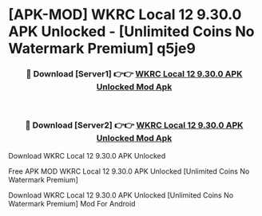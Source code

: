 # [APK-MOD] WKRC Local 12 9.30.0 APK Unlocked - [Unlimited Coins No Watermark Premium] q5je9



<div align="center">
<h3>🔴 Download [Server1] 👉👉 <a href="https://momento.my/?title=WKRC_Local_12_9.30.0_APK_Unlocked">WKRC Local 12 9.30.0 APK Unlocked Mod Apk</a></h3><br>

<h3>🔴 Download [Server2] 👉👉 <a href="https://momento.my/?title=WKRC_Local_12_9.30.0_APK_Unlocked">WKRC Local 12 9.30.0 APK Unlocked Mod Apk</a></h3>
</div>



Download WKRC Local 12 9.30.0 APK Unlocked 

Free APK MOD WKRC Local 12 9.30.0 APK Unlocked [Unlimited Coins No Watermark Premium]

Download WKRC Local 12 9.30.0 APK Unlocked [Unlimited Coins No Watermark Premium] Mod For Android
